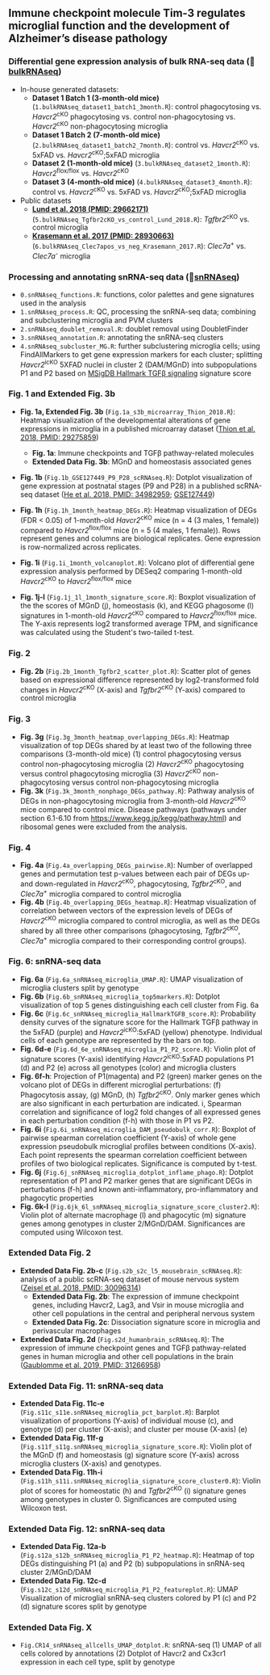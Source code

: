 ## Immune checkpoint molecule Tim-3 regulates microglial function and the development of Alzheimer’s disease pathology

### Differential gene expression analysis of bulk RNA-seq data (📁[bulkRNAseq](https://github.com/ayshwaryas/tim3_microglia/tree/e68e8c16d5b0ffdb93a235cba26c588446c01b9a/bulkRNAseq))
* In-house generated datasets:
    * **Dataset 1 Batch 1 (3-month-old mice)** (`1.bulkRNAseq_dataset1_batch1_3month.R`): control phagocytosing vs. <i>Havcr2</i><sup>cKO</sup> phagocytosing vs. control non-phagocytosing vs. <i>Havcr2</i><sup>cKO</sup> non-phagocytosing microglia
    * **Dataset 1 Batch 2 (7-month-old mice)** (`2.bulkRNAseq_dataset1_batch2_7month.R`): control vs. <i>Havcr2</i><sup>cKO</sup> vs. 5xFAD vs. <i>Havcr2</i><sup>cKO</sup>;5xFAD microglia
    * **Dataset 2 (1-month-old mice)** (`3.bulkRNAseq_dataset2_1month.R`): <i>Havcr2</i><sup>flox/flox</sup> vs. <i>Havcr2</i><sup>cKO</sup>
    * **Dataset 3 (4-month-old mice)** (`4.bulkRNAseq_dataset3_4month.R`): control vs. <i>Havcr2</i><sup>cKO</sup> vs. 5xFAD vs. <i>Havcr2</i><sup>cKO</sup>;5xFAD microglia
* Public datasets
    * [**Lund et al. 2018 (PMID: 29662171)**](https://pubmed.ncbi.nlm.nih.gov/29662171/) (`5.bulkRNAseq_Tgfbr2cKO_vs_control_Lund_2018.R`):  <i>Tgfbr2</i><sup>cKO</sup> vs. control microglia
    * [**Krasemann et al. 2017 (PMID: 28930663)**](https://pubmed.ncbi.nlm.nih.gov/28930663/) (`6.bulkRNAseq_Clec7apos_vs_neg_Krasemann_2017.R`):  <i>Clec7a</i><sup>+</sup> vs. <i>Clec7a</i><sup>-</sup> microglia

### Processing and annotating snRNA-seq data (📁[snRNAseq](https://github.com/ayshwaryas/tim3_microglia/tree/e68e8c16d5b0ffdb93a235cba26c588446c01b9a/snRNAseq))

* `0.snRNAseq_functions.R`: functions, color palettes and gene signatures used in the analysis
* `1.snRNAseq_process.R`: QC, processing the snRNA-seq data; combining and subclustering microglia and PVM clusters
* `2.snRNAseq_doublet_removal.R`: doublet removal using DoubletFinder
* `3.snRNAseq_annotation.R`: annotating the snRNA-seq clusters
* `4.snRNAseq_subcluster_MG.R`: further subclustering microglia cells; using FindAllMarkers to get gene expression markers for each cluster; splitting *Havcr2*<sup>icKO</sup> 5XFAD nuclei in cluster 2 (DAM/MGnD) into subpopulations P1 and P2 based on [MSigDB Hallmark TGFβ signaling](https://www.gsea-msigdb.org/gsea/msigdb/mouse/geneset/HALLMARK_TGF_BETA_SIGNALING.html) signature score

### Fig. 1 and Extended Fig. 3b

* **Fig. 1a, Extended Fig. 3b** (`Fig.1a_s3b_microarray_Thion_2018.R`): Heatmap visualization of the developmental alterations of gene expressions in microglia in a published microarray dataset ([Thion et al. 2018, PMID: 29275859](https://pubmed.ncbi.nlm.nih.gov/29275859/))
    * **Fig. 1a**: Immune checkpoints and TGFβ pathway-related molecules 
    * **Extended Data Fig. 3b**: MGnD and homeostasis associated genes
    
* **Fig. 1b** (`Fig.1b_GSE127449_P9_P28_scRNAseq.R`): Dotplot visualization of gene expression at postnatal stages (P9 and P28) in a published scRNA-seq dataset ([He et al. 2018, PMID: 34982959](https://pubmed.ncbi.nlm.nih.gov/34982959/); [GSE127449](https://www.ncbi.nlm.nih.gov/geo/query/acc.cgi?acc=GSE127449))

* **Fig. 1h** (`Fig.1h_1month_heatmap_DEGs.R`): Heatmap visualization of DEGs (FDR < 0.05) of 1-month-old *Havcr2*<sup>cKO</sup> mice (n = 4 (3 males, 1 female)) compared to *Havcr2*<sup>flox/flox</sup> mice (n = 5 (4 males, 1 female)). Rows represent genes and columns are biological replicates. Gene expression is row-normalized across replicates. 

* **Fig. 1i** (`Fig.1i_1month_volcanoplot.R`): Volcano plot of differential gene expression analysis performed by DESeq2 comparing 1-month-old *Havcr2*<sup>cKO</sup> to *Havcr2*<sup>flox/flox</sup> mice

* **Fig. 1j-l** (`Fig.1j_1l_1month_signature_score.R`): Boxplot visualization of the the scores of MGnD (j), homeostasis (k), and KEGG phagosome (l) signatures in 1-month-old *Havcr2*<sup>cKO</sup> compared to *Havcr2*<sup>flox/flox</sup> mice. The Y-axis represents log2 transformed average TPM, and significance was calculated using the Student's two-tailed t-test.

### Fig. 2

* **Fig. 2b** (`Fig.2b_1month_Tgfbr2_scatter_plot.R`): Scatter plot of genes based on expressional difference represented by log2-transformed fold changes in *Havcr2*<sup>cKO</sup> (X-axis) and *Tgfbr2*<sup>cKO</sup> (Y-axis) compared to control microglia

### Fig. 3

* **Fig. 3g** (`Fig.3g_3month_heatmap_overlapping_DEGs.R`): Heatmap visualization of top DEGs shared by at least two of the following three comparisons (3-month-old mice)
    (1) control phagocytosing versus control non-phagocytosing microglia
    (2) *Havcr2*<sup>cKO</sup> phagocytosing versus control phagocytosing microglia
    (3) *Havcr2*<sup>cKO</sup> non-phagocytosing versus control non-phagocytosing microglia
* **Fig. 3k** (`Fig.3k_3month_nonphago_DEGs_pathway.R`):  Pathway analysis of DEGs in non-phagocytosing microglia from 3-month-old *Havcr2*<sup>cKO</sup> mice compared to control mice. Disease pathways (pathways under section 6.1-6.10 from https://www.kegg.jp/kegg/pathway.html) and ribosomal genes were excluded from the analysis.

### Fig. 4

* **Fig. 4a** (`Fig.4a_overlapping_DEGs_pairwise.R`): Number of overlapped genes and permutation test p-values between each pair of DEGs up- and down-regulated in *Havcr2*<sup>cKO</sup>, phagocytosing, *Tgfbr2*<sup>cKO</sup>, and *Clec7a*<sup>+</sup> microglia compared to control microglia
* **Fig. 4b** (`Fig.4b_overlapping_DEGs_heatmap.R`): Heatmap visualization of correlation between vectors of the expression levels of DEGs of *Havcr2*<sup>cKO</sup> microglia compared to control microglia, as well as the DEGs shared by all three other comparisons (phagocytosing, *Tgfbr2*<sup>cKO</sup>, *Clec7a*<sup>+</sup> microglia compared to their corresponding control groups).

### Fig. 6: snRNA-seq data

* **Fig. 6a** (`Fig.6a_snRNAseq_microglia_UMAP.R`): UMAP visualization of microglia clusters split by genotype
* **Fig. 6b** (`Fig.6b_snRNAseq_microglia_top5markers.R`): Dotplot visualization of top 5 genes distinguishing each cell cluster from Fig. 6a
* **Fig. 6c** (`Fig.6c_snRNAseq_microglia_HallmarkTGFB_score.R`): Probability density curves of the signature score for the Hallmark TGFβ pathway in the 5xFAD (purple) and *Havcr2*<sup>icKO</sup>:5xFAD (yellow) phenotype. Individual cells of each genotype are represented by the bars on top. 
* **Fig. 6d-e** (`Fig.6d_6e_snRNAseq_microglia_P1_P2_score.R`): Violin plot of signature scores (Y-axis) identifying *Havcr2*<sup>icKO</sup>:5xFAD populations P1 (d) and P2 (e) across all genotypes (color) and microglia clusters 
* **Fig. 6f-h**: Projection of P1(magenta) and P2 (green) marker genes on the volcano plot of DEGs in different microglial perturbations: (f) Phagocytosis assay, (g) MGnD, (h) <i>Tgfbr2</i><sup>cKO</sup>. Only marker genes which are also significant in each perturbation are indicated. i, Spearman correlation and significance of log2 fold changes of all expressed genes in each perturbation condition (f-h) with those in P1 vs P2. 
* **Fig. 6i** (`Fig.6i_snRNAseq_microglia_DAM_pseudobulk_corr.R`): Boxplot of pairwise spearman correlation coefficient (Y-axis) of whole gene expression pseudobulk microglial profiles between conditions (X-axis). Each point represents the spearman correlation coefficient between profiles of two biological replicates. Significance is computed by t-test.
* **Fig. 6j** (`Fig.6j_snRNAseq_microglia_dotplot_inflame_phago.R`): Dotplot representation of P1 and P2 marker genes that are significant DEGs in perturbations (f-h) and known anti-inflammatory, pro-inflammatory and phagocytic properties
* **Fig. 6k-l** (`Fig.6jk_6l_snRNAseq_microglia_signature_score_cluster2.R`): Violin plot of alternate macrophage (l) and phagocytic (m) signature genes among genotypes in cluster 2/MGnD/DAM. Significances are computed using Wilcoxon test.

### Extended Data Fig. 2

* **Extended Data Fig. 2b-c** (`Fig.s2b_s2c_l5_mousebrain_scRNAseq.R`): analysis of a public scRNA-seq dataset of mouse nervous system ([Zeisel et al. 2018, PMID: 30096314](https://pubmed.ncbi.nlm.nih.gov/30096314/))
    * **Extended Data Fig. 2b**: The expression of immune checkpoint genes, including Havcr2, Lag3, and Vsir in mouse microglia and other cell populations in the central and peripheral nervous system
    * **Extended Data Fig. 2c**: Dissociation signature score in microglia and perivascular macrophages
* **Extended Data Fig. 2d** (`Fig.s2d_humanbrain_scRNAseq.R`): The expression of immune checkpoint genes and TGFβ pathway-related genes in human microglia and other cell populations in the brain ([Gaublomme et al. 2019, PMID: 31266958](https://pubmed.ncbi.nlm.nih.gov/31266958/))

### Extended Data Fig. 11: snRNA-seq data

* **Extended Data Fig. 11c-e** (`Fig.s11c_s11e.snRNAseq_microglia_pct_barplot.R`): Barplot visualization of proportions (Y-axis) of individual mouse (c), and genotype (d) per cluster (X-axis); and cluster per mouse (X-axis) (e)
* **Extended Data Fig. 11f-g** (`Fig.s11f_s11g.snRNAseq_microglia_signature_score.R`): Violin plot of the MGnD (f) and homeostasis (g) signature score (Y-axis) across microglia clusters (X-axis) and genotypes. 
* **Extended Data Fig. 11h-i** (`Fig.s11h_s11i.snRNAseq_microglia_signature_score_cluster0.R`): Violin plot of scores for homeostatic (h) and *Tgfbr2*<sup>cKO</sup> (i) signature genes among genotypes in cluster 0. Significances are computed using Wilcoxon test.

### Extended Data Fig. 12: snRNA-seq data

* **Extended Data Fig. 12a-b** (`Fig.s12a_s12b_snRNAseq_microglia_P1_P2_heatmap.R`): Heatmap of top DEGs distinguishing P1 (a) and P2 (b) subpopulations in snRNA-seq cluster 2/MGnD/DAM
* **Extended Data Fig. 12c-d** (`Fig.s12c_s12d_snRNAseq_microglia_P1_P2_featureplot.R`): UMAP Visualization of microglial snRNA-seq clusters colored by P1 (c) and P2 (d) signature scores split by genotype

### Extended Data Fig. X 

* `Fig.CR14_snRNAseq_allcells_UMAP_dotplot.R`: snRNA-seq (1) UMAP of all cells colored by annotations (2) Dotplot of Havcr2 and Cx3cr1 expression in each cell type, split by genotype
